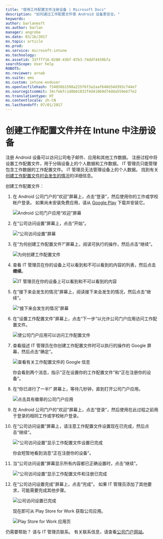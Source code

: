 ```yaml
---
title: "使用工作配置文件注册设备 | Microsoft Docs"
description: "如何通过工作配置文件使 Android 设备更安全。"
keywords: 
author: barlanmsft
ms.author: barlan
manager: angrobe
ms.date: 03/16/2017
ms.topic: article
ms.prod: 
ms.service: microsoft-intune
ms.technology: 
ms.assetid: 33ffff16-0280-43bf-87b3-74ddf4439bfa
searchScope: User help
ROBOTS: 
ms.reviewer: arnab
ms.suite: ems
ms.custom: intune-enduser
ms.openlocfilehash: 734856b1598a225f6f3a2aaf640d34d393c744e7
ms.sourcegitcommit: 34cfebfc1d8b81032f4d41869d74dda559e677e2
ms.translationtype: HT
ms.contentlocale: zh-CN
ms.lasthandoff: 07/01/2017
---
```

# <a name="create-a-work-profile-and-enroll-your-device-in-intune"></a>创建工作配置文件并在 Intune 中注册设备

注册 Android 设备可以访问公司电子邮件、应用和其他工作数据。 注册过程中将设置工作配置文件，用于分隔设备上的个人数据和工作数据。 IT 管理员只能管理包含工作数据的工作配置文件。 IT 管理员无法管理设备上的个人数据。 找到有关[创建工作配置文件时会发生的情况](what-happens-when-you-create-a-work-profile-android.md)的详细信息。

创建工作配置文件：

1.  在 Android 公司门户的“欢迎”屏幕上，点击“登录”，然后使用你的工作或学校帐户登录。 如果尚未安装免费应用，请从 [Google Play](http://play.google.com/store/apps/details?id=com.microsoft.windowsintune.companyportal) 下载并安装它。

    ![Android 公司门户应用“欢迎”屏幕](./media/and-enroll-0-welcome-screen.png)

2. 在“公司访问设置”屏幕上，点击“开始”。

    ![“公司访问设置”屏幕](./media/andr-afw-begin-company-access-setup.png)

3.  在“为何创建工作配置文件?”屏幕上，阅读可执行的操作，然后点击“继续”。

    ![为何创建工作配置文件](./media/andr-afw-why-create-a-work-profile.png)

4.  查看 IT 管理员在你的设备上可以看到和不可以看到的内容的列表，然后点击**继续**。

    ![IT 管理员在你的设备上可以看到和不可以看到的内容](./media/andr-afw-what-it-can-see-on-your-device.png)

5.  在“接下来会发生的情况”屏幕上，阅读接下来会发生的情况，然后点击“继续”。

    ![“接下来会发生的情况”屏幕](./media/andr-afw-what-comes-next.png)

6. 在“设置工作配置文件”屏幕上，点击“下一步”以允许公司门户应用访问工作配置文件。

    ![使公司门户应用可以访问工作配置文件](./media/andr-afw-tap-next-to-set-up-work-profile.png)

7. 查看描述 IT 管理员在你创建工作配置文件时可以执行的操作的 Google 屏幕，然后点击“确定”。

    ![查看有关工作配置文件的 Google 信息](./media/andr-afw-google-screen-what-it-can-do.png)

    你会看到两个消息，指示“正在设置你的工作配置文件”和“正在注册你的设备”。

8. 在“你已进行了一半!” 屏幕上，等待几秒钟，直到打开公司门户应用。

    ![点击具有徽章的公司门户应用](./media/andr-afw-tap-work-badged-company-portal-icon2.png)

9. 在 Android 公司门户的“欢迎”屏幕上，点击“登录”，然后使用在此过程之前用于登录的相同工作或学校帐户登录。

10. 在“公司访问设置”屏幕上，请注意工作配置文件设置现在已完成，然后点击“继续”。

    ![“公司访问设置”显示工作配置文件设置已完成](./media/andr-afw-work-profile-now-set-up.png)

    你会短暂地看到消息“正在注册你的设备”。

11. 当“公司访问设置”屏幕显示所有内容都已正确设置时，点击“继续”。

    ![“公司访问设置”显示工作配置文件和注册已完成](./media/andr-afw-company-access-setup-green-checks.png)

12. 在“公司访问设置完成”屏幕上，点击“完成”。 如果 IT 管理员添加了其他要求，可能需要完成其他步骤。

    ![公司访问设置已完成](./media/andr-afw-company-access-setup-complete.png)

    现在即可从 Play Store for Work 获取公司应用。

    ![Play Store for Work 应用页](./media/andr-afw-tap-work-play-store-icon.png)

仍需要帮助？ 请与 IT 管理员联系。 有关联系信息，请查看[公司门户网站](http://portal.manage.microsoft.com)。
